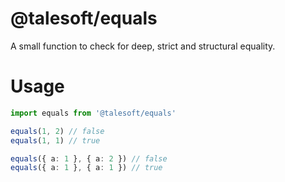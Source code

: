 @talesoft/equals
================

A small function to check for deep, strict and structural equality.

Usage
=====

```ts
import equals from '@talesoft/equals'

equals(1, 2) // false
equals(1, 1) // true

equals({ a: 1 }, { a: 2 }) // false
equals({ a: 1 }, { a: 1 }) // true
```
